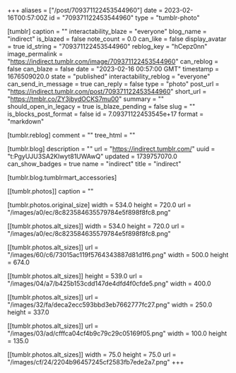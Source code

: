 +++
aliases = ["/post/709371122453544960"]
date = 2023-02-16T00:57:00Z
id = "709371122453544960"
type = "tumblr-photo"

[tumblr]
caption = ""
interactability_blaze = "everyone"
blog_name = "indirect"
is_blazed = false
note_count = 0.0
can_like = false
display_avatar = true
id_string = "709371122453544960"
reblog_key = "hCepz0nn"
image_permalink = "https://indirect.tumblr.com/image/709371122453544960"
can_reblog = false
can_blaze = false
date = "2023-02-16 00:57:00 GMT"
timestamp = 1676509020.0
state = "published"
interactability_reblog = "everyone"
can_send_in_message = true
can_reply = false
type = "photo"
post_url = "https://indirect.tumblr.com/post/709371122453544960"
short_url = "https://tmblr.co/ZY3jbydOCKS7mu00"
summary = ""
should_open_in_legacy = true
is_blaze_pending = false
slug = ""
is_blocks_post_format = false
id = 7.09371122453545e+17
format = "markdown"

[tumblr.reblog]
comment = ""
tree_html = ""

[tumblr.blog]
description = ""
url = "https://indirect.tumblr.com/"
uuid = "t:PgyUJU3SA2Klwyt81UWAwQ"
updated = 1739757070.0
can_show_badges = true
name = "indirect"
title = "indirect"

[tumblr.blog.tumblrmart_accessories]

[[tumblr.photos]]
caption = ""

[tumblr.photos.original_size]
width = 534.0
height = 720.0
url = "/images/a0/ec/8c823584635579784e5f898f8fc8.png"

[[tumblr.photos.alt_sizes]]
width = 534.0
height = 720.0
url = "/images/a0/ec/8c823584635579784e5f898f8fc8.png"

[[tumblr.photos.alt_sizes]]
url = "/images/60/c6/73015ac119f5764343887d81d1f6.png"
width = 500.0
height = 674.0

[[tumblr.photos.alt_sizes]]
height = 539.0
url = "/images/04/a7/b425b153cdd147de4dfd4f0cfde5.png"
width = 400.0

[[tumblr.photos.alt_sizes]]
url = "/images/32/fa/deca2ecc593bbd3eb7662777fc27.png"
width = 250.0
height = 337.0

[[tumblr.photos.alt_sizes]]
url = "/images/03/ad/cfffca04cf4b9c79c29c05169f05.png"
width = 100.0
height = 135.0

[[tumblr.photos.alt_sizes]]
width = 75.0
height = 75.0
url = "/images/cf/24/2204b96457245cf2583fb7ede2a7.png"
+++
